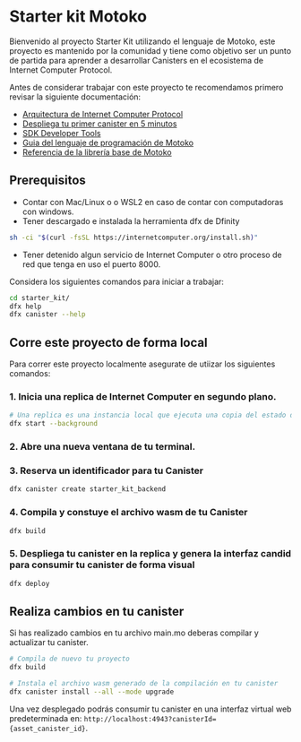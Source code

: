 # Starter kit Motoko

Bienvenido al proyecto Starter Kit utilizando el lenguaje de Motoko, este proyecto es mantenido por la comunidad y tiene como objetivo ser un punto de partida para aprender a desarrollar Canisters en el ecosistema de Internet Computer Protocol.

Antes de considerar trabajar con este proyecto te recomendamos primero revisar la siguiente documentación:

- [Arquitectura de Internet Computer Protocol](https://internetcomputer.org/how-it-works/architecture-of-the-internet-computer/#canister-smart-contracts)
- [Despliega tu primer canister en 5 minutos](https://internetcomputer.org/docs/current/developer-docs/quickstart/hello10mins)
- [SDK Developer Tools](https://internetcomputer.org/docs/current/developer-docs/build/install-upgrade-remove)
- [Guia del lenguaje de programación de Motoko](https://internetcomputer.org/docs/current/developer-docs/build/cdks/motoko-dfinity/motoko/)
- [Referencia de la librería base de Motoko](https://internetcomputer.org/docs/current/references/motoko-ref/)

## Prerequisitos

- Contar con Mac/Linux o o WSL2 en caso de contar con computadoras con windows.
- Tener descargado e instalada la herramienta dfx de Dfinity

```bash
sh -ci "$(curl -fsSL https://internetcomputer.org/install.sh)"
```

- Tener detenido algun servicio de Internet Computer o otro proceso de red que tenga en uso el puerto 8000.

Considera los siguientes comandos para iniciar a trabajar:

```bash
cd starter_kit/
dfx help
dfx canister --help
```

## Corre este proyecto de forma local

Para correr este proyecto localmente asegurate de utiizar los siguientes comandos:

### 1. Inicia una replica de Internet Computer en segundo plano.

```bash
# Una replica es una instancia local que ejecuta una copia del estado del canister
dfx start --background
```

### 2. Abre una nueva ventana de tu terminal.

### 3. Reserva un identificador para tu Canister

```bash
dfx canister create starter_kit_backend
```

### 4. Compila y constuye el archivo wasm de tu Canister

```bash
dfx build
```

### 5. Despliega tu canister en la replica y genera la interfaz candid para consumir tu canister de forma visual

```bash
dfx deploy
```

## Realiza cambios en tu canister

Si has realizado cambios en tu archivo main.mo deberas compilar y actualizar tu canister.

```bash
# Compila de nuevo tu proyecto
dfx build

# Instala el archivo wasm generado de la compilación en tu canister
dfx canister install --all --mode upgrade

```

Una vez desplegado podrás consumir tu canister en una interfaz virtual web predeterminada en: `http://localhost:4943?canisterId={asset_canister_id}`.
